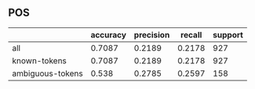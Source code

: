 
## POS

|                  | accuracy | precision | recall | support |
|------------------|----------|-----------|--------|---------|
| all              | 0.7087   | 0.2189    | 0.2178 | 927     |
| known-tokens     | 0.7087   | 0.2189    | 0.2178 | 927     |
| ambiguous-tokens | 0.538    | 0.2785    | 0.2597 | 158     |

